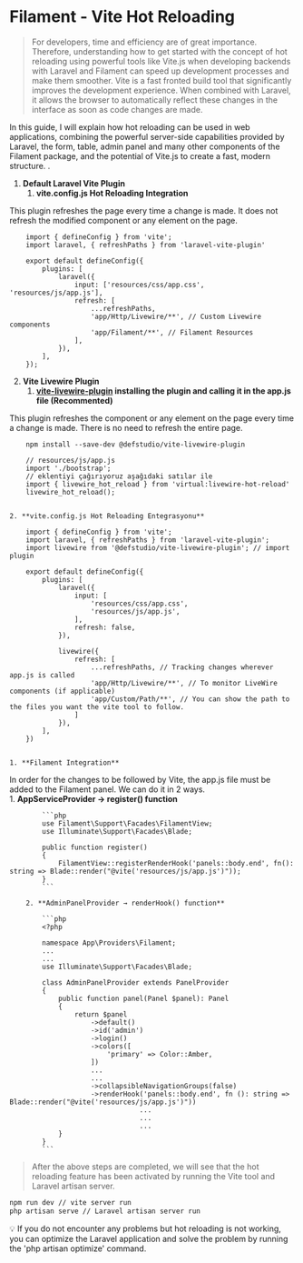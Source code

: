 # Filament - Vite Hot Reloading

> For developers, time and efficiency are of great importance. Therefore, understanding how to get started with the concept of hot reloading using powerful tools like Vite.js when developing backends with Laravel and Filament can speed up development processes and make them smoother.
> Vite is a fast fronted build tool that significantly improves the development experience. When combined with Laravel, it allows the browser to automatically reflect these changes in the interface as soon as code changes are made.
> 
In this guide, I will explain how hot reloading can be used in web applications, combining the powerful server-side capabilities provided by Laravel, the form, table, admin panel and many other components of the Filament package, and the potential of Vite.js to create a fast, modern structure. .

1. **Default Laravel Vite Plugin**
    1. **vite.config.js Hot Reloading Integration**
        
This plugin refreshes the page every time a change is made. It does not refresh the modified component or any element on the page.

        import { defineConfig } from 'vite';
        import laravel, { refreshPaths } from 'laravel-vite-plugin'
        
        export default defineConfig({
            plugins: [
                laravel({
                    input: ['resources/css/app.css', 'resources/js/app.js'],
                    refresh: [
                        ...refreshPaths,
                        'app/Http/Livewire/**', // Custom Livewire components
                        'app/Filament/**', // Filament Resources
                    ],
                }),
            ],
        });
        
    
2. **Vite Livewire Plugin**
    1. **[vite-livewire-plugin](https://github.com/defstudio/vite-livewire-plugin) installing the plugin and calling it in the app.js file (Recommented)**
        
This plugin refreshes the component or any element on the page every time a change is made. There is no need to refresh the entire page.        

        npm install --save-dev @defstudio/vite-livewire-plugin

        // resources/js/app.js
        import './bootstrap';
        // eklentiyi çağırıyoruz aşağıdaki satılar ile
        import { livewire_hot_reload } from 'virtual:livewire-hot-reload'
        livewire_hot_reload();
        
        
    2. **vite.config.js Hot Reloading Entegrasyonu**
        
        import { defineConfig } from 'vite';
        import laravel, { refreshPaths } from 'laravel-vite-plugin';
        import livewire from '@defstudio/vite-livewire-plugin'; // import plugin
        
        export default defineConfig({
            plugins: [
                laravel({
                    input: [
                        'resources/css/app.css',
                        'resources/js/app.js',
                    ],
                    refresh: false,
                }),
        
                livewire({
                    refresh: [
                        ...refreshPaths, // Tracking changes wherever app.js is called
                        'app/Http/Livewire/**', // To monitor LiveWire components (if applicable)
                        'app/Custom/Path/**', // You can show the path to the files you want the vite tool to follow.
                    ]
                }),
            ],
        })
        
    
    1. **Filament Integration**
        
In order for the changes to be followed by Vite, the app.js file must be added to the Filament panel. We can do it in 2 ways.        
        1. **AppServiceProvider → register() function**
            
            ```php
            use Filament\Support\Facades\FilamentView;
            use Illuminate\Support\Facades\Blade;
            
            public function register()
            {
                FilamentView::registerRenderHook('panels::body.end', fn(): string => Blade::render("@vite('resources/js/app.js')"));
            }
            ```
            
        2. **AdminPanelProvider → renderHook() function**
            
            ```php
            <?php
            
            namespace App\Providers\Filament;
            ...
            ...
            use Illuminate\Support\Facades\Blade;
            
            class AdminPanelProvider extends PanelProvider
            {
                public function panel(Panel $panel): Panel
                {
                    return $panel
                        ->default()
                        ->id('admin')
                        ->login()
                        ->colors([
                            'primary' => Color::Amber,
                        ])
                        ...
                        ...
                        ->collapsibleNavigationGroups(false)
                        ->renderHook('panels::body.end', fn (): string => Blade::render("@vite('resources/js/app.js')"))
            						...
            						...
            						...
                }
            }
            ```
            

> After the above steps are completed, we will see that the hot reloading feature has been activated by running the Vite tool and Laravel artisan server.
> 

```bash
npm run dev // vite server run
php artisan serve // Laravel artisan server run
```

<aside>
💡 If you do not encounter any problems but hot reloading is not working, you can optimize the Laravel application and solve the problem by running the 'php artisan optimize' command.
</aside>
